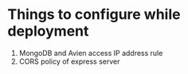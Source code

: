 # Things to configure while deployment

1. MongoDB and Avien access IP address rule
2. CORS policy of express server
